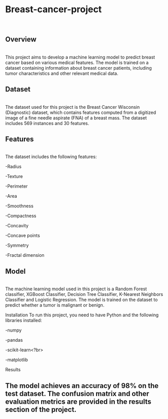 <h1>Breast-cancer-project</h1> </br>
<h2>Overview </h2> </br>
This project aims to develop a machine learning model to predict breast cancer based on various medical features. The model is trained on a dataset containing information about breast cancer patients, including tumor characteristics and other relevant medical data.</br>

<h2> Dataset </h2> </br>
The dataset used for this project is the Breast Cancer Wisconsin (Diagnostic) dataset, which contains features computed from a digitized image of a fine needle aspirate (FNA) of a breast mass. The dataset includes 569 instances and 30 features.</br>

<h2> Features </h2> </br>
The dataset includes the following features:</br>

-Radius</br>

-Texture</br>

-Perimeter</br>

-Area</br>

-Smoothness</br>

-Compactness</br>

-Concavity</br>

-Concave points</br>

-Symmetry</br>

-Fractal dimension</br>

<h2> Model</h2> </br>
The machine learning model used in this project is a Random Forest classifier, XGBoost Classifier, Decision Tree Classifier, K-Nearest Neighbors Classifier and Logistic Regression. The model is trained on the dataset to predict whether a tumor is malignant or benign.</br>

Installation To run this project, you need to have Python and the following libraries installed:</br>

-numpy</br>

-pandas</br>

-scikit-learn<?br>

-matplotlib</br>

Results</br>
<h2> The model achieves an accuracy of 98% on the test dataset. The confusion matrix and other evaluation metrics are provided in the results section of the project.</h2> <br>
